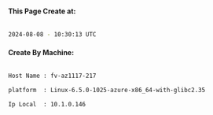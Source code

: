 
   
#### This Page Create at:

```bash

2024-08-08 - 10:30:13 UTC

```

#### Create By Machine:

```bash

Host Name : fv-az1117-217

platform  : Linux-6.5.0-1025-azure-x86_64-with-glibc2.35

Ip Local  : 10.1.0.146

```

